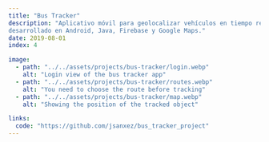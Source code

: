 ```yaml
---
title: "Bus Tracker"
description: "Aplicativo móvil para geolocalizar vehículos en tiempo real
desarrollado en Android, Java, Firebase y Google Maps."
date: 2019-08-01
index: 4

image:
  - path: "../../assets/projects/bus-tracker/login.webp"
    alt: "Login view of the bus tracker app"
  - path: "../../assets/projects/bus-tracker/routes.webp"
    alt: "You need to choose the route before tracking"
  - path: "../../assets/projects/bus-tracker/map.webp"
    alt: "Showing the position of the tracked object"

links:
  code: "https://github.com/jsanxez/bus_tracker_project"
---
```

